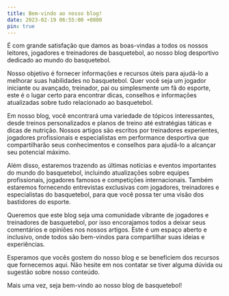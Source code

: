 ```yaml
---
title: Bem-vindo ao nosso blog!
date: 2023-02-19 06:55:00 +0800
pin: true
---
```


É com grande satisfação que damos as boas-vindas a todos os nossos leitores, jogadores e treinadores de basquetebol, ao nosso blog desportivo dedicado ao mundo do basquetebol.

Nosso objetivo é fornecer informações e recursos úteis para ajudá-lo a melhorar suas habilidades no basquetebol. Quer você seja um jogador iniciante ou avançado, treinador, pai ou simplesmente um fã do esporte, este é o lugar certo para encontrar dicas, conselhos e informações atualizadas sobre tudo relacionado ao basquetebol.

Em nosso blog, você encontrará uma variedade de tópicos interessantes, desde treinos personalizados e planos de treino até estratégias táticas e dicas de nutrição. Nossos artigos são escritos por treinadores experientes, jogadores profissionais e especialistas em performance desportiva que compartilharão seus conhecimentos e conselhos para ajudá-lo a alcançar seu potencial máximo.

Além disso, estaremos trazendo as últimas notícias e eventos importantes do mundo do basquetebol, incluindo atualizações sobre equipes profissionais, jogadores famosos e competições internacionais. Também estaremos fornecendo entrevistas exclusivas com jogadores, treinadores e especialistas do basquetebol, para que você possa ter uma visão dos bastidores do esporte.

Queremos que este blog seja uma comunidade vibrante de jogadores e treinadores de basquetebol, por isso encorajamos todos a deixar seus comentários e opiniões nos nossos artigos. Este é um espaço aberto e inclusivo, onde todos são bem-vindos para compartilhar suas ideias e experiências.

Esperamos que vocês gostem do nosso blog e se beneficiem dos recursos que fornecemos aqui. Não hesite em nos contatar se tiver alguma dúvida ou sugestão sobre nosso conteúdo.

Mais uma vez, seja bem-vindo ao nosso blog de basquetebol!